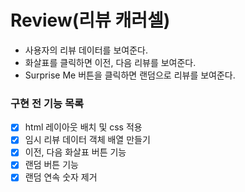 # Review(리뷰 캐러셀)

- 사용자의 리뷰 데이터를 보여준다.
- 화살표를 클릭하면 이전, 다음 리뷰를 보여준다.
- Surprise Me 버튼을 클릭하면 랜덤으로 리뷰를 보여준다.

### 구현 전 기능 목록

- [x] html 레이아웃 배치 및 css 적용
- [x] 임시 리뷰 데이터 객체 배열 만들기
- [x] 이전, 다음 화살표 버튼 기능
- [x] 랜덤 버튼 기능
- [x] 랜덤 연속 숫자 제거
